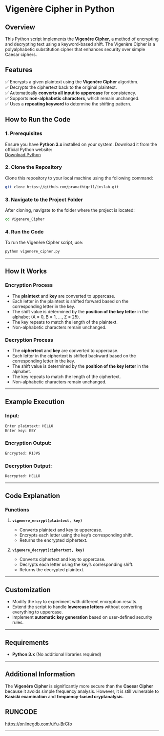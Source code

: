 # **Vigenère Cipher in Python**  

## **Overview**  
This Python script implements the **Vigenère Cipher**, a method of encrypting and decrypting text using a keyword-based shift. The Vigenère Cipher is a polyalphabetic substitution cipher that enhances security over simple Caesar ciphers.  

## **Features**  
✅ Encrypts a given plaintext using the **Vigenère Cipher** algorithm.  
✅ Decrypts the ciphertext back to the original plaintext.  
✅ Automatically **converts all input to uppercase** for consistency.  
✅ Supports **non-alphabetic characters**, which remain unchanged.  
✅ Uses a **repeating keyword** to determine the shifting pattern.  

## **How to Run the Code**  

### **1. Prerequisites**  
Ensure you have **Python 3.x** installed on your system. Download it from the official Python website:  
[Download Python](https://www.python.org/downloads/)  

### **2. Clone the Repository**  
Clone this repository to your local machine using the following command:  
```bash
git clone https://github.com/pranathigr11/inslab.git
```

### **3. Navigate to the Project Folder**  
After cloning, navigate to the folder where the project is located:  
```bash
cd Vigenere_Cipher
```

### **4. Run the Code**  
To run the Vigenère Cipher script, use:  
```bash
python vigenere_cipher.py
```

---

## **How It Works**  

### **Encryption Process**  
- The **plaintext** and **key** are converted to uppercase.  
- Each letter in the plaintext is shifted forward based on the corresponding letter in the key.  
- The shift value is determined by the **position of the key letter** in the alphabet (A = 0, B = 1, ..., Z = 25).  
- The key repeats to match the length of the plaintext.  
- Non-alphabetic characters remain unchanged.  

### **Decryption Process**  
- The **ciphertext** and **key** are converted to uppercase.  
- Each letter in the ciphertext is shifted backward based on the corresponding letter in the key.  
- The shift value is determined by the **position of the key letter** in the alphabet.  
- The key repeats to match the length of the ciphertext.  
- Non-alphabetic characters remain unchanged.  

---

## **Example Execution**  

### **Input:**  
```bash
Enter plaintext: HELLO  
Enter key: KEY  
```

### **Encryption Output:**  
```bash
Encrypted: RIJVS  
```

### **Decryption Output:**  
```bash
Decrypted: HELLO  
```

---

## **Code Explanation**  

### **Functions**  
1. **`vigenere_encrypt(plaintext, key)`**  
   - Converts plaintext and key to uppercase.  
   - Encrypts each letter using the key’s corresponding shift.  
   - Returns the encrypted ciphertext.  

2. **`vigenere_decrypt(ciphertext, key)`**  
   - Converts ciphertext and key to uppercase.  
   - Decrypts each letter using the key’s corresponding shift.  
   - Returns the decrypted plaintext.  

---

## **Customization**  
- Modify the `key` to experiment with different encryption results.  
- Extend the script to handle **lowercase letters** without converting everything to uppercase.  
- Implement **automatic key generation** based on user-defined security rules.  

---

## **Requirements**  
- **Python 3.x** (No additional libraries required)  

---

## **Additional Information**  
The **Vigenère Cipher** is significantly more secure than the **Caesar Cipher** because it avoids simple frequency analysis. However, it is still vulnerable to **Kasiski examination** and **frequency-based cryptanalysis**.  

## **RUNCODE**
https://onlinegdb.com/uYu-BrCfo

---

